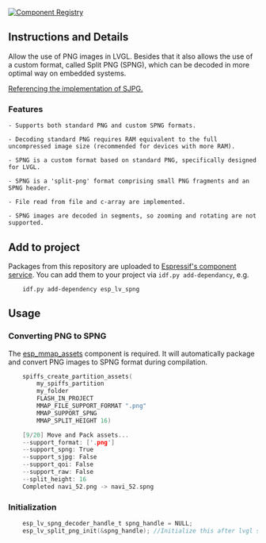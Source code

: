 [![Component Registry](https://components.espressif.com/components/espressif/esp_lv_spng/badge.svg)](https://components.espressif.com/components/espressif/esp_lv_spng)

## Instructions and Details

Allow the use of PNG images in LVGL. Besides that it also allows the use of a custom format, called Split PNG (SPNG), which can be decoded in more optimal way on embedded systems.

[Referencing the implementation of SJPG.](https://docs.lvgl.io/8.4/libs/sjpg.html#overview)

### Features
    - Supports both standard PNG and custom SPNG formats.

    - Decoding standard PNG requires RAM equivalent to the full uncompressed image size (recommended for devices with more RAM).

    - SPNG is a custom format based on standard PNG, specifically designed for LVGL.

    - SPNG is a 'split-png' format comprising small PNG fragments and an SPNG header.

    - File read from file and c-array are implemented.

    - SPNG images are decoded in segments, so zooming and rotating are not supported.


## Add to project

Packages from this repository are uploaded to [Espressif's component service](https://components.espressif.com/).
You can add them to your project via `idf.py add-dependancy`, e.g.
```
    idf.py add-dependency esp_lv_spng
```

## Usage

### Converting PNG to SPNG
The [esp_mmap_assets](https://components.espressif.com/components/espressif/esp_mmap_assets) component is required. It will automatically package and convert PNG images to SPNG format during compilation.
```c
    spiffs_create_partition_assets(
        my_spiffs_partition
        my_folder
        FLASH_IN_PROJECT
        MMAP_FILE_SUPPORT_FORMAT ".png"
        MMAP_SUPPORT_SPNG
        MMAP_SPLIT_HEIGHT 16)

    [9/20] Move and Pack assets...
    --support_format: ['.png']
    --support_spng: True
    --support_sjpg: False
    --support_qoi: False
    --support_raw: False
    --split_height: 16
    Completed navi_52.png -> navi_52.spng
```

### Initialization
```c
    esp_lv_spng_decoder_handle_t spng_handle = NULL;
    esp_lv_split_png_init(&spng_handle); //Initialize this after lvgl starts
```
